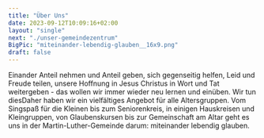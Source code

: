 ```yaml
---
title: "Über Uns"
date: 2023-09-12T10:09:16+02:00
layout: "single"
next: "./unser-gemeindezentrum"
BigPic: "miteinander-lebendig-glauben__16x9.png"
draft: false
---
```


Einander Anteil nehmen und Anteil geben, sich gegenseitig helfen, Leid und
Freude teilen, unsere Hoffnung in Jesus Christus in Wort und Tat weitergeben -
das wollen wir immer wieder neu lernen und einüben. Wir tun diesDaher haben wir
ein vielfältiges Angebot für alle Altersgruppen. Vom Singspaß für die Kleinen
bis zum Seniorenkreis, in einigen Hauskreisen und Kleingruppen, von
Glaubenskursen bis zur Gemeinschaft am Altar geht es uns in der
Martin-Luther-Gemeinde darum: miteinander lebendig glauben.  

